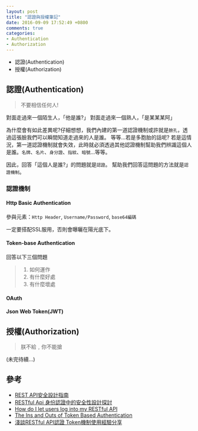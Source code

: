 ```yaml
---
layout: post
title: "認證與授權筆記"
date: 2016-09-09 17:52:49 +0800
comments: true
categories:
- Authentication
- Authorization 
---
```

- 認證(Authentication)
- 授權(Authorization)
<!-- more -->

## 認證(Authentication)
> 不要相信任何人!

對面走過來一個陌生人，「他是誰?」
對面走過來一個熟人，「是某某某阿」

為什麼會有如此差異呢?仔細想想，我們內建的第一道認證機制或許就是`臉孔`，透過這張臉我們可以瞬間知道走過來的人是誰。
等等...若是多胞胎的話呢?
若是這情況，第一道認證機制就會失效，此時就必須透過其他認證機制幫助我們辨識這個人是誰。`名牌`、`名片`、`身分證`、`指紋`、`暗號`...等等。

因此，回答「這個人是誰?」的問題就是`認證`。
幫助我們回答這問題的方法就是`認證機制`。

### 認證機制
#### Http Basic Authentication
參與元素：`Http Header`, `Username/Password`, `base64編碼`

一定要搭配SSL服用，否則會曝曬在陽光底下。

#### Token-base Authentication
回答以下三個問題

> 1. 如何運作
> 2. 有什麼好處
> 3. 有什麼壞處



#### OAuth

#### Json Web Token(JWT)

## 授權(Authorization)
> 朕不給﹐你不能搶

(未完待續...)
## 參考
- [REST API安全設計指南](http://blog.nsfocus.net/rest-api-design-safety/)
- [RESTful Api 身份認證中的安全性設計探討](https://mengkang.net/625.html)
- [How do I let users log into my RESTful API](http://restcookbook.com/Basics/loggingin/)
- [The Ins and Outs of Token Based Authentication](https://scotch.io/tutorials/the-ins-and-outs-of-token-based-authentication)
- [淺談RESTful API認證 Token機制使用經驗分享](http://www.slideshare.net/TunYuChang/restful-api-token)
